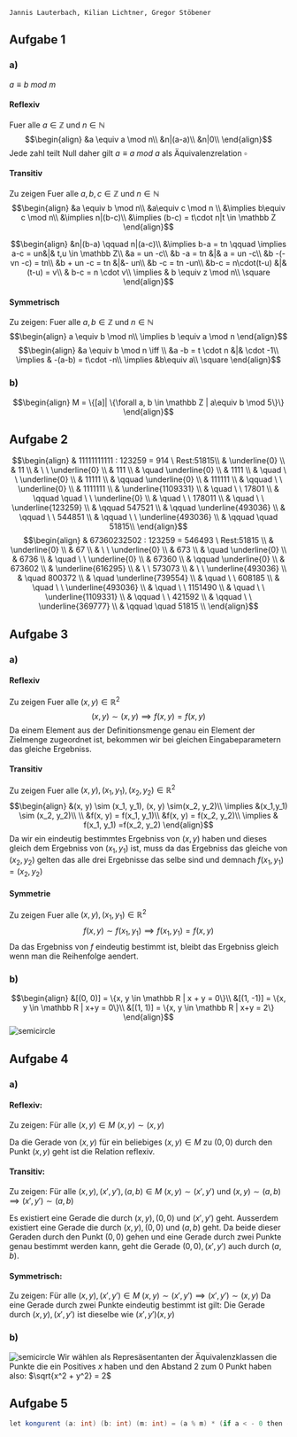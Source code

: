 	Jannis Lauterbach, Kilian Lichtner, Gregor Stöbener


## Aufgabe 1

### a)
$a \equiv b \ mod \ m$

#### Reflexiv
Fuer alle $a \in \mathbb Z$ und $n \in \mathbb N$
$$\begin{align}
&a \equiv a \mod  n\\
&n|(a-a)\\
&n|0\\
\end{align}$$
Jede zahl teilt Null daher gilt $a \equiv a\ mod\ a$ als Äquivalenzrelation
$\square$

#### Transitiv
Zu zeigen
Fuer alle $a, b, c \in \mathbb Z$ und $n\in \mathbb N$
$$\begin{align}
&a \equiv b \mod n\\
&a\equiv c \mod n \\
&\implies b\equiv c \mod n\\
&\implies n|(b-c)\\
&\implies (b-c) = t\cdot n|t \in \mathbb Z
\end{align}$$


$$\begin{align}
&n|(b-a) \qquad n|(a-c)\\
&\implies b-a = tn \qquad \implies a-c = un&|& t,u \in \mathbb Z\\
&a = un -c\\
&b -a = tn &|& a = un -c\\
&b -(-vn -c) = tn\\
&b + un -c = tn &|&- un\\
&b -c = tn -un\\
&b-c = n\cdot(t-u) &|& (t-u) = v\\
& b-c = n \cdot v\\
\implies & b \equiv z \mod n\\
\square
\end{align}$$

#### Symmetrisch
Zu zeigen:
Fuer alle $a, b \in \mathbb Z$ und $n \in \mathbb N$
$$\begin{align}
a \equiv b \mod n\\
\implies b \equiv a \mod n
\end{align}$$
$$\begin{align}
&a \equiv b \mod n \iff \\
&a -b = t \cdot n &|& \cdot -1\\
\implies & -(a-b) = t\cdot -n\\
\implies &b\equiv a\\
\square
\end{align}$$

### b)
$$\begin{align}
M = \{[a]| \{\forall a, b \in \mathbb Z | a\equiv b \mod 5\}\}
\end{align}$$


## Aufgabe 2
$$\begin{align}
& 11111111111 : 123259 = 914 \ Rest:51815\\
& \underline{0} \\
& 11 \\
& \ \ \underline{0} \\
& 111 \\
& \quad \underline{0} \\
& 1111 \\
& \quad \ \ \underline{0} \\
& 11111 \\
& \qquad \underline{0} \\
& 111111 \\
& \qquad \ \ \underline{0} \\
& 1111111 \\
& \underline{1109331} \\
& \quad \ \ 17801 \\
& \qquad \quad \ \ \underline{0} \\
& \quad \ \ 178011 \\
& \quad \ \ \underline{123259} \\
& \qquad 547521 \\
& \qquad \underline{493036} \\
& \qquad \ \ 544851 \\
& \qquad \ \ \underline{493036} \\
& \qquad \quad 51815\\
\end{align}$$
$$\begin{align}
& 67360232502 : 123259 = 546493 \ Rest:51815 \\
& \underline{0} \\
& 67 \\
& \ \ \underline{0} \\
& 673 \\
& \quad \underline{0} \\
& 6736 \\
& \quad \ \ \underline{0} \\
& 67360 \\
& \qquad \underline{0} \\
& 673602 \\
& \underline{616295} \\
& \ \ 573073 \\
& \ \ \underline{493036} \\
& \quad 800372 \\
& \quad \underline{739554} \\
& \quad \ \ 608185 \\
& \quad \ \ \underline{493036} \\
& \quad \ \ 1151490 \\
& \quad \ \ \underline{1109331} \\
& \qquad \ \  421592 \\
& \qquad \ \ \underline{369777} \\
& \qquad \quad 51815 \\
\end{align}$$


## Aufgabe 3

### a)
#### Reflexiv
Zu zeigen
Fuer alle $(x, y) \in \mathbb R^2$
$$(x,y) \sim (x,y) \implies f(x, y) = f(x, y)$$
Da einem Element aus der Definitionsmenge genau ein Element der Zielmenge zugeordnet ist, bekommen wir bei gleichen Eingabeparametern das gleiche Ergebniss.

#### Transitiv
Zu zeigen
Fuer alle $(x, y),(x_1, y_1), (x_2, y_2) \in \mathbb R^2$
$$\begin{align}
&(x, y) \sim (x_1, y_1), (x, y) \sim(x_2, y_2)\\
\implies &(x_1,y_1) \sim (x_2, y_2)\\
\\
&f(x, y) = f(x_1, y_1)\\
&f(x, y) = f(x_2, y_2)\\
\implies & f(x_1, y_1) =f(x_2, y_2)
\end{align}$$
Da wir ein eindeutig bestimmtes Ergebniss von $(x, y)$ haben und dieses gleich dem Ergebniss von $(x_1, y_1)$ ist, muss da das Ergebniss das gleiche von $(x_2, y_2)$
gelten das alle drei Ergebnisse das selbe sind und demnach $f(x_1, y_1) = (x_2, y_2)$

#### Symmetrie
Zu zeigen
Fuer alle $(x,y), (x_1, y_1) \in \mathbb R^2$
$$
f(x, y) \sim f(x_1, y_1) \implies f(x_1, y_1) = f(x, y)
$$
Da das Ergebniss von $f$ eindeutig bestimmt ist, bleibt das Ergebniss gleich wenn man die Reihenfolge aendert.

### b)
$$\begin{align}
&[(0, 0)] = \{x, y \in \mathbb R | x + y = 0\}\\
&[(1, -1)] = \{x, y \in \mathbb R | x+y = 0\}\\
&[(1, 1)] = \{x, y \in \mathbb R | x+y = 2\}
\end{align}$$
![semicircle](lines.png)

## Aufgabe 4
### a)

#### Reflexiv:

Zu zeigen:
Für alle $(x, y) \in M$
$(x, y)\sim (x, y)$

Da  die Gerade von $(x, y)$ für ein beliebiges $(x, y) \in M$ zu $(0, 0)$ durch den Punkt $(x, y)$ geht ist die Relation reflexiv.

#### Transitiv:

Zu zeigen:
Für alle $(x, y), (x', y'), (a, b) \in M$
$(x, y) \sim (x', y')$ und $(x, y) \sim (a, b) \implies (x', y') \sim (a, b)$

Es existiert eine Gerade die durch $(x, y), (0, 0)$ und $(x', y')$ geht.
Ausserdem existiert eine Gerade die durch $(x, y), (0, 0)$ und $(a, b)$ geht.
Da beide dieser Geraden durch den Punkt $(0, 0)$ gehen und eine Gerade durch zwei Punkte genau bestimmt werden kann, geht die Gerade $(0, 0), (x', y')$ auch durch $(a, b)$.

#### Symmetrisch:
Zu zeigen:
Für alle $(x, y), (x', y') \in M$
$(x, y) \sim (x', y') \implies (x', y') \sim (x, y)$
Da eine Gerade durch zwei Punkte eindeutig bestimmt ist gilt:
Die Gerade durch $(x, y), (x', y')$ ist dieselbe wie $(x', y') (x, y)$ 

### b)
![semicircle](attachments/semicircle.jpg)
Wir wählen als Represäsentanten der Äquivalenzklassen die Punkte die ein Positives $x$ haben und den Abstand $2$ zum $0$ Punkt haben also: $\sqrt{x^2 + y^2} = 2$


## Aufgabe 5
```csharp
let kongurent (a: int) (b: int) (m: int) = (a % m) * (if a < - 0 then -2 else 1) = (b % m) * (if b < 0 then -2 else 1)


```